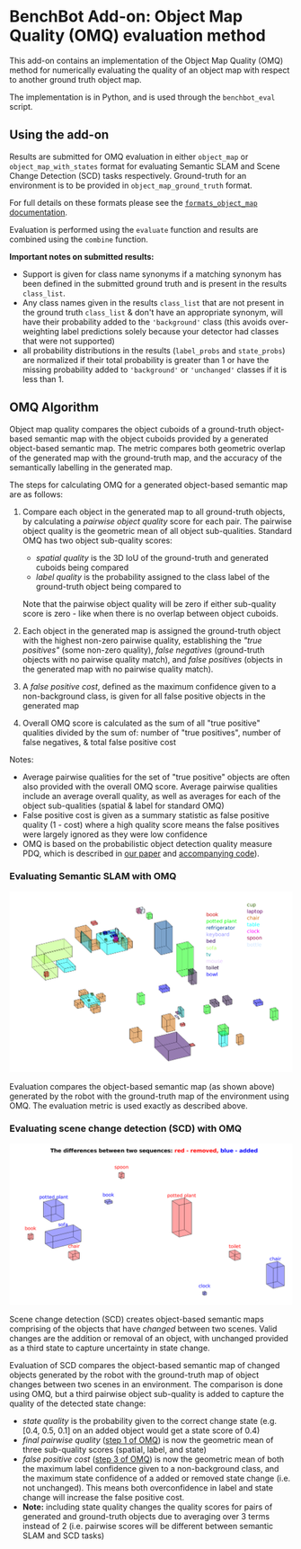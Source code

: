 # BenchBot Add-on: Object Map Quality (OMQ) evaluation method

This add-on contains an implementation of the Object Map Quality (OMQ) method for numerically evaluating the quality of an object map with respect to another ground truth object map.

The implementation is in Python, and is used through the `benchbot_eval` script.

## Using the add-on
Results are submitted for OMQ evaluation in either `object_map` or `object_map_with_states` format for evaluating Semantic SLAM and Scene Change Detection (SCD) tasks respectively.
Ground-truth for an environment is to be provided in `object_map_ground_truth` format.

For full details on these formats please see the [`formats_object_map` documentation](https://github.com/benchbot-addons/formats_object_map).

Evaluation is performed using the `evaluate` function and results are combined using the `combine` function.

**Important notes on submitted results:**
- Support is given for class name synonyms if a matching synonym has been defined in the submitted ground truth and is present in the results `class_list`.
- Any class names given in the results `class_list` that are not present in the ground truth `class_list` & don't have an appropriate synonym, will have their probability added to the `'background'` class (this avoids over-weighting label predictions solely because your detector had classes that were not supported)
- all probability distributions in the results (`label_probs` and `state_probs`) are normalized if their total probability is greater than 1 or have the missing probability added to `'background'` or `'unchanged'` classes if it is less than 1.

## OMQ Algorithm

Object map quality compares the object cuboids of a ground-truth object-based semantic map with the object cuboids provided by a generated object-based semantic map. The metric compares both geometric overlap of the generated map with the ground-truth map, and the accuracy of the semantically labelling in the generated map.

The steps for calculating OMQ for a generated object-based semantic map are as follows:

1. Compare each object in the generated map to all ground-truth objects, by calculating a *pairwise object quality* score for each pair. The pairwise object quality is the geometric mean of all object sub-qualities. Standard OMQ has two object sub-quality scores:
    - *spatial quality* is the 3D IoU of the ground-truth and generated cuboids being compared
    - *label quality* is the probability assigned to the class label of the ground-truth object being compared to

    Note that the pairwise object quality will be zero if either sub-quality score is zero - like when there is no overlap between object cuboids.

2. Each object in the generated map is assigned the ground-truth object with the highest non-zero pairwise quality, establishing the *"true positives"* (some non-zero quality), *false negatives* (ground-truth objects with no pairwise quality match), and *false positives* (objects in the generated map with no pairwise quality match).

3. A *false positive cost*, defined as the maximum confidence given to a non-background class, is given for all false positive objects in the generated map

4. Overall OMQ score is calculated as the sum of all "true positive" qualities divided by the sum of: number of "true positives", number of false negatives, & total false positive cost

Notes:
- Average pairwise qualities for the set of "true positive" objects are often also provided with the overall OMQ score. Average pairwise qualities include an average overall quality, as well as averages for each of the object sub-qualities (spatial & label for standard OMQ)
- False positive cost is given as a summary statistic as false positive quality (1 - cost) where a high quality score means the false positives were largely ignored as they were low confidence
- OMQ is based on the probabilistic object detection quality measure PDQ, which is described in [our paper](http://openaccess.thecvf.com/content_WACV_2020/papers/Hall_Probabilistic_Object_Detection_Definition_and_Evaluation_WACV_2020_paper.pdf) and [accompanying code](https://github.com/david2611/pdq_evaluation)).

### Evaluating Semantic SLAM with OMQ

![semantic_slam_object_map](./.docs/semantic_slam_obmap.png)

Evaluation compares the object-based semantic map (as shown above) generated by the robot with the ground-truth map of the environment using OMQ. The evaluation metric is used exactly as described above.

### Evaluating scene change detection (SCD) with OMQ

![scene_change_detection_object_map](./.docs/scd_obmap.png)

Scene change detection (SCD) creates object-based semantic maps comprising of the objects that have _changed_ between two scenes. Valid changes are the addition or removal of an object, with unchanged provided as a third state to capture uncertainty in state change.

Evaluation of SCD compares the object-based semantic map of changed objects generated by the robot with the ground-truth map of object changes between two scenes in an environment. The comparison is done using OMQ, but a third pairwise object sub-quality is added to capture the quality of the detected state change:

- _state quality_ is the probability given to the correct change state (e.g. [0.4, 0.5, 0.1] on an added object would get a state score of 0.4)
- _final pairwise quality_ ([step 1 of OMQ](<#object-map-quality-(omq)>)) is now the geometric mean of three sub-quality scores (spatial, label, and state)
- _false positive cost_ ([step 3 of OMQ](<#object-map-quality-(omq)>)) is now the geometric mean of both the maximum label confidence given to a non-background class, and the maximum state confidence of a added or removed state change (i.e. not unchanged). This means both overconfidence in label and state change will increase the false positive cost.
- **Note:** including state quality changes the quality scores for pairs of generated and ground-truth objects due to averaging over 3 terms instead of 2 (i.e. pairwise scores will be different between semantic SLAM and SCD tasks)
